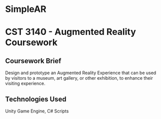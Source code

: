 # SimpleAR
<h1> CST 3140 - Augmented Reality Coursework </h1>

<h2> Coursework Brief </h2>
Design and prototype an Augmented Reality Experience that can be used by visitors
to a museum, art gallery, or other exhibition, to enhance their visiting experience.

<h2> Technologies Used </h2>
Unity Game Engine, C# Scripts
